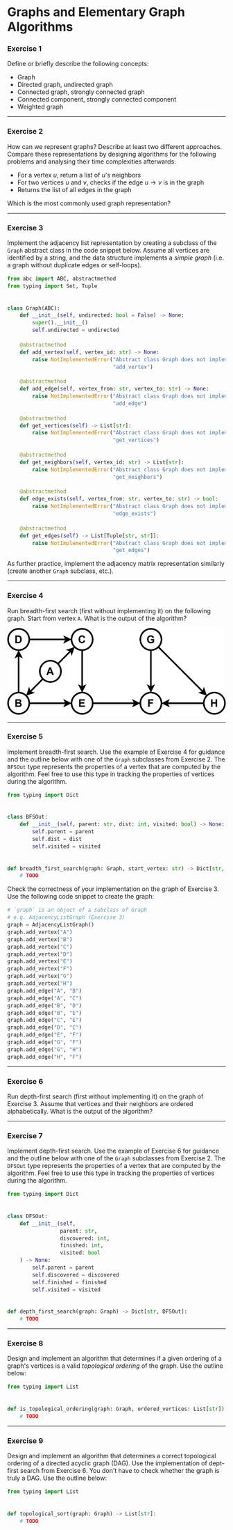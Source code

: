 # Graphs and Elementary Graph Algorithms

### Exercise 1

Define or briefly describe the following concepts:
- Graph
- Directed graph, undirected graph
- Connected graph, strongly connected graph
- Connected component, strongly connected component
- Weighted graph

---

### Exercise 2

How can we represent graphs? Describe at least two different approaches. Compare these representations by designing algorithms for the following problems and analysing their time complexities afterwards:
- For a vertex $u$, return a list of $u$'s neighbors
- For two vertices $u$ and $v$, checks if the edge $u \rightarrow v$ is in the graph
- Returns the list of all edges in the graph

Which is the most commonly used graph representation?

---

### Exercise 3

Implement the adjacency list representation by creating a subclass of the `Graph` abstract class in the code snippet below. Assume all vertices are identified by a string, and the data structure implements a *simple graph* (i.e. a graph without duplicate edges or self-loops).

```py
from abc import ABC, abstractmethod
from typing import Set, Tuple


class Graph(ABC):
    def __init__(self, undirected: bool = False) -> None:
        super().__init__()
        self.undirected = undirected

    @abstractmethod
    def add_vertex(self, vertex_id: str) -> None:
        raise NotImplementedError("Abstract class Graph does not implement "
                                  "add_vertex")

    @abstractmethod
    def add_edge(self, vertex_from: str, vertex_to: str) -> None:
        raise NotImplementedError("Abstract class Graph does not implement "
                                  "add_edge")

    @abstractmethod
    def get_vertices(self) -> List[str]:
        raise NotImplementedError("Abstract class Graph does not implement "
                                  "get_vertices")

    @abstractmethod
    def get_neighbors(self, vertex_id: str) -> List[str]:
        raise NotImplementedError("Abstract class Graph does not implement "
                                  "get_neighbors")

    @abstractmethod
    def edge_exists(self, vertex_from: str, vertex_to: str) -> bool:
        raise NotImplementedError("Abstract class Graph does not implement "
                                  "edge_exists")

    @abstractmethod
    def get_edges(self) -> List[Tuple[str, str]]:
        raise NotImplementedError("Abstract class Graph does not implement "
                                  "get_edges")
```

As further practice, implement the adjacency matrix representation similarly (create another `Graph` subclass, etc.).

---

### Exercise 4

Run breadth-first search (first without implementing it) on the following graph. Start from vertex `A`. What is the output of the algorithm?

![Directed graph](img/09_graphs_exercise04.svg)

---

### Exercise 5

Implement breadth-first search. Use the example of Exercise 4 for guidance and the outline below with one of the `Graph` subclasses from Exercise 2. The `BFSOut` type represents the properties of a vertex that are computed by the algorithm. Feel free to use this type in tracking the properties of vertices during the algorithm.

```py
from typing import Dict


class BFSOut:
    def __init__(self, parent: str, dist: int, visited: bool) -> None:
        self.parent = parent
        self.dist = dist
        self.visited = visited


def breadth_first_search(graph: Graph, start_vertex: str) -> Dict[str, BFSOut]:
    # TODO
```

Check the correctness of your implementation on the graph of Exercise 3. Use the following code snippet to create the graph:

```py
# `graph` is an object of a subclass of Graph
# e.g. AdjacencyListGraph (Exercise 3)
graph = AdjacencyListGraph()
graph.add_vertex("A")
graph.add_vertex("B")
graph.add_vertex("C")
graph.add_vertex("D")
graph.add_vertex("E")
graph.add_vertex("F")
graph.add_vertex("G")
graph.add_vertex("H")
graph.add_edge("A", "B")
graph.add_edge("A", "C")
graph.add_edge("B", "D")
graph.add_edge("B", "E")
graph.add_edge("C", "E")
graph.add_edge("D", "C")
graph.add_edge("E", "F")
graph.add_edge("G", "F")
graph.add_edge("G", "H")
graph.add_edge("H", "F")
```

---

### Exercise 6

Run depth-first search (first without implementing it) on the graph of Exercise 3. Assume that vertices and their neighbors are ordered alphabetically. What is the output of the algorithm?

---

### Exercise 7

Implement depth-first search. Use the example of Exercise 6 for guidance and the outline below with one of the `Graph` subclasses from Exercise 2. The `DFSOut` type represents the properties of a vertex that are computed by the algorithm. Feel free to use this type in tracking the properties of vertices during the algorithm.


```py
from typing import Dict


class DFSOut:
    def __init__(self,
                 parent: str,
                 discovered: int,
                 finished: int,
                 visited: bool
    ) -> None:
        self.parent = parent
        self.discovered = discovered
        self.finished = finished
        self.visited = visited


def depth_first_search(graph: Graph) -> Dict[str, DFSOut]:
    # TODO
```

---

### Exercise 8

Design and implement an algorithm that determines if a given ordering of a graph's vertices is a valid *topological ordering* of the graph. Use the outline below:

```py
from typing import List


def is_topological_ordering(graph: Graph, ordered_vertices: List[str]) -> bool:
    # TODO
```

---

### Exercise 9

Design and implement an algorithm that determines a correct topological ordering of a directed acyclic graph (DAG). Use the implementation of dept-first search from Exercise 6. You don't have to check whether the graph is truly a DAG. Use the outline below:

```py
from typing import List


def topological_sort(graph: Graph) -> List[str]:
    # TODO
```
